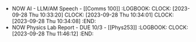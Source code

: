 - NOW AI - LLM/AM Speech - [[Comms 100]]
  :LOGBOOK:
  CLOCK: [2023-09-28 Thu 10:33:20]
  CLOCK: [2023-09-28 Thu 10:34:01]
  CLOCK: [2023-09-28 Thu 10:34:08]
  :END:
- NOW Physics Lab Report - DUE 10/3 - [[Phys253]]
  :LOGBOOK:
  CLOCK: [2023-09-28 Thu 11:46:12]
  :END: